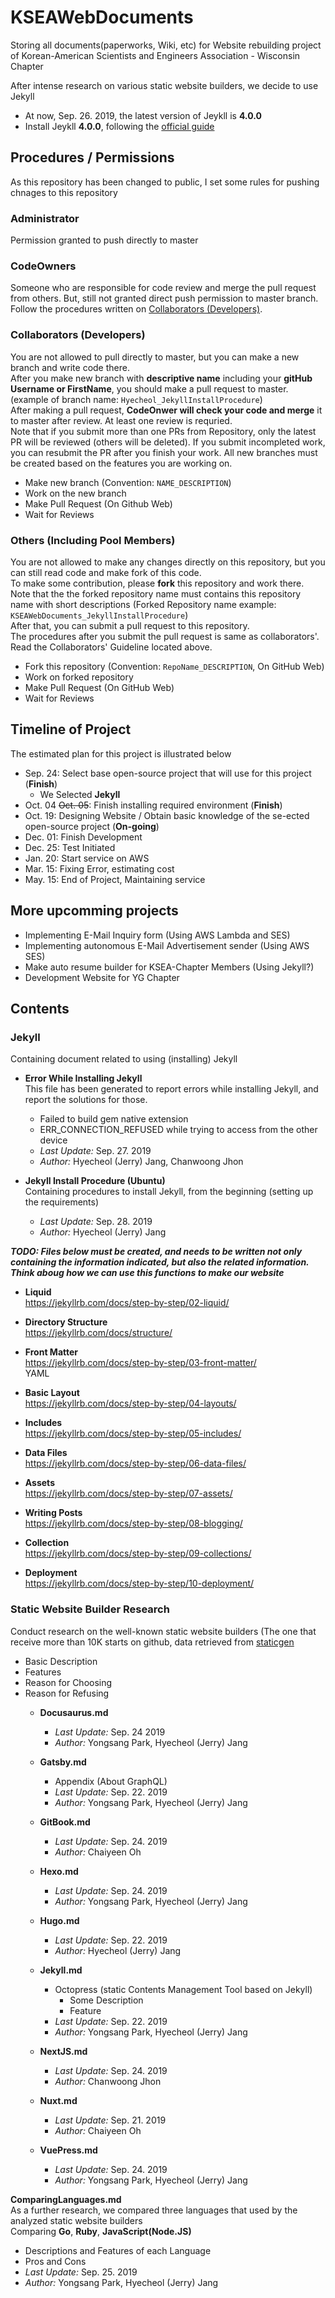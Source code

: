 # KSEAWebDocuments
Storing all documents(paperworks, Wiki, etc) for Website rebuilding project of Korean-American Scientists and Engineers Association - Wisconsin Chapter  

After intense research on various static website builders, we decide to use Jekyll
- At now, Sep. 26. 2019, the latest version of Jeykll is **4.0.0**
- Install Jeykll **4.0.0**, following the [official guide](https://jekyllrb.com/docs/installation/)


## Procedures / Permissions
As this repository has been changed to public, I set some rules for pushing chnages to this repository

### Administrator
Permission granted to push directly to master

### CodeOwners
Someone who are responsible for code review and merge the pull request from others. But, still not granted direct push permission to master branch.  
Follow the procedures written on [Collaborators (Developers)](https://github.com/hyecheol123/KSEAWebDocuments#collaborators-developerss).

### Collaborators (Developers)
You are not allowed to pull directly to master, but you can make a new branch and write code there.  
After you make new branch with **descriptive name** including your **gitHub Username or FirstName**, you should make a pull request to master. (example of branch name: `Hyecheol_JekyllInstallProcedure`)  
After making a pull request, **CodeOnwer will check your code and merge** it to master after review. At least one review is requried.  
Note that if you submit more than one PRs from Repository, only the latest PR will be reviewed (others will be deleted). If you submit incompleted work, you can resubmit the PR after you finish your work. All new branches must be created based on the features you are working on.

- Make new branch (Convention: `NAME_DESCRIPTION`)
- Work on the new branch
- Make Pull Request (On Github Web)
- Wait for Reviews

### Others (Including Pool Members)
You are not allowed to make any changes directly on this repository, but you can still read code and make fork of this code.  
To make some contribution, please **fork** this repository and work there. Note that the the forked repository name must contains this repository name with short descriptions (Forked Repository name example: `KSEAWebDocuments_JekyllInstallProcedure`)  
After that, you can submit a pull request to this repository.  
The procedures after you submit the pull request is same as collaborators'. Read the Collaborators' Guideline located above.

- Fork this repository (Convention: `RepoName_DESCRIPTION`, On GitHub Web)
- Work on forked repository
- Make Pull Request (On GitHub Web)
- Wait for Reviews


## Timeline of Project
The estimated plan for this project is illustrated below
- Sep. 24: Select base open-source project that will use for this project (**Finish**)
  + We Selected **Jekyll**
- Oct. 04 ~~Oct. 05~~: Finish installing required environment (**Finish**)
- Oct. 19: Designing Website / Obtain basic knowledge of the se-ected open-source project (**On-going**)
- Dec. 01: Finish Development
- Dec. 25: Test Initiated
- Jan. 20: Start service on AWS
- Mar. 15: Fixing Error, estimating cost
- May. 15: End of Project, Maintaining service


## More upcomming projects
- Implementing E-Mail Inquiry form (Using AWS Lambda and SES)
- Implementing autonomous E-Mail Advertisement sender (Using AWS SES)
- Make auto resume builder for KSEA-Chapter Members (Using Jekyll?)
- Development Website for YG Chapter


## Contents
### Jekyll  
Containing document related to using (installing) Jekyll
- **Error While Installing Jekyll**  
  This file has been generated to report errors while installing Jekyll, and report the solutions for those.
  - Failed to build gem native extension
  - ERR_CONNECTION_REFUSED while trying to access from the other device
  - *Last Update:* Sep. 27. 2019
  - *Author:* Hyecheol (Jerry) Jang, Chanwoong Jhon

- **Jekyll Install Procedure (Ubuntu)**  
  Containing procedures to install Jekyll, from the beginning (setting up the requirements)
  - *Last Update:* Sep. 28. 2019
  - *Author:* Hyecheol (Jerry) Jang

***TODO: Files below must be created, and needs to be written not only containing the information indicated, but also the related information. Think aboug how we can use this functions to make our website***
- **Liquid**  
  https://jekyllrb.com/docs/step-by-step/02-liquid/

- **Directory Structure**  
  https://jekyllrb.com/docs/structure/

- **Front Matter**  
  https://jekyllrb.com/docs/step-by-step/03-front-matter/  
  YAML

- **Basic Layout**  
  https://jekyllrb.com/docs/step-by-step/04-layouts/

- **Includes**  
  https://jekyllrb.com/docs/step-by-step/05-includes/

- **Data Files**  
  https://jekyllrb.com/docs/step-by-step/06-data-files/

- **Assets**  
  https://jekyllrb.com/docs/step-by-step/07-assets/

- **Writing Posts**  
  https://jekyllrb.com/docs/step-by-step/08-blogging/

- **Collection**  
  https://jekyllrb.com/docs/step-by-step/09-collections/

- **Deployment**  
  https://jekyllrb.com/docs/step-by-step/10-deployment/

### Static Website Builder Research
Conduct research on the well-known static website builders (The one that receive more than 10K starts on github, data retrieved from [staticgen](https://www.staticgen.com/)
- Basic Description
- Features
- Reason for Choosing
- Reason for Refusing
  - **Docusaurus.md**
    + *Last Update:* Sep. 24 2019
    + *Author:* Yongsang Park, Hyecheol (Jerry) Jang

  - **Gatsby.md**
    +  Appendix (About GraphQL)
    + *Last Update:* Sep. 22. 2019
    + *Author:* Yongsang Park, Hyecheol (Jerry) Jang

  - **GitBook.md**
    + *Last Update:* Sep. 24. 2019
    + *Author:* Chaiyeen Oh

  - **Hexo.md**
    + *Last Update:* Sep. 24. 2019
    + *Author:* Yongsang Park, Hyecheol (Jerry) Jang

  - **Hugo.md**
    + *Last Update:* Sep. 22. 2019
    + *Author:* Hyecheol (Jerry) Jang

  - **Jekyll.md**
    + Octopress (static Contents Management Tool based on Jekyll)
      * Some Description
      * Feature
    + *Last Update:* Sep. 22. 2019
    + *Author:* Yongsang Park, Hyecheol (Jerry) Jang

  - **NextJS.md**
    + *Last Update:* Sep. 24. 2019
    + *Author:* Chanwoong Jhon

  - **Nuxt.md**
    + *Last Update:* Sep. 21. 2019
    + *Author:* Chaiyeen Oh

  - **VuePress.md**
    - *Last Update:* Sep. 24. 2019
    - *Author:* Yongsang Park, Hyecheol (Jerry) Jang  

**ComparingLanguages.md**  
As a further research, we compared three languages that used by the analyzed static website builders  
Comparing **Go**, **Ruby**, **JavaScript(Node.JS)**
  - Descriptions and Features of each Language
  - Pros and Cons
  - *Last Update:* Sep. 25. 2019
  - *Author:* Yongsang Park, Hyecheol (Jerry) Jang
